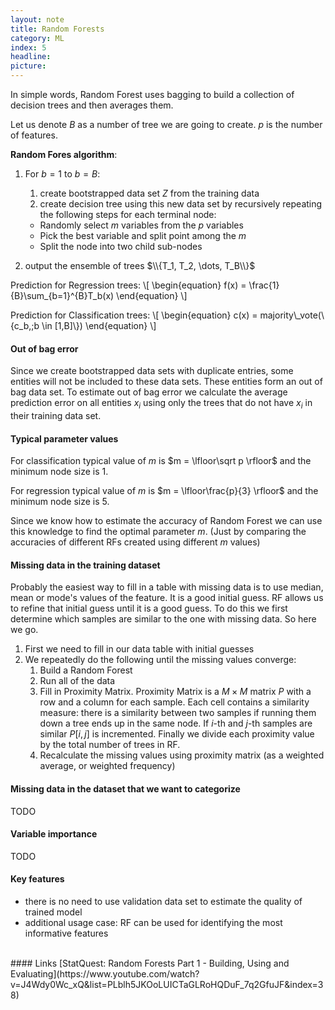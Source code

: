 ```yaml
---
layout: note
title: Random Forests
category: ML
index: 5
headline:
picture:
---
```


In simple words, Random Forest uses bagging to build a collection of decision trees and then averages them.

Let us denote $B$ as a number of tree we are going to create.
$p$ is the number of features.

__Random Fores algorithm__:

1. For $b = 1$ to $b = B$:
   1. create bootstrapped data set $Z$ from the training data
   2. create decision tree using this new data set by recursively repeating the following steps
   for each terminal node:
   - Randomly select $m$ variables from the $p$ variables
   - Pick the best variable and split point among the $m$
   - Split the node into two child sub-nodes
  
2. output the ensemble of trees $\\{T_1, T_2, \dots, T_B\\}$

Prediction for Regression trees:
\\[
\begin{equation}
f(x) = \frac{1}{B}\sum_{b=1}^{B}T_b(x)
\end{equation}
\\]

Prediction for Classification trees:
\\[
\begin{equation}
c(x) = majority\\_vote(\\{c_b,\;b \in [1,B]\\})
\end{equation}
\\]

#### Out of bag error

Since we create bootstrapped data sets with duplicate entries, some entities
will not be included to these data sets. These entities form an out of bag data set.
To estimate out of bag error we calculate the average prediction error on all
entities $x_i$ using only the trees that do not have $x_i$ in their training data set.

#### Typical parameter values

For classification typical value of $m$ is $m = \lfloor\sqrt p \rfloor$ and the minimum node size is $1$.

For regression typical value of $m$ is $m = \lfloor\frac{p}{3} \rfloor$ and the minimum node size is $5$.

Since we know how to estimate the accuracy of Random Forest we can use this knowledge to find the optimal parameter $m$.
(Just by comparing the accuracies of different RFs created using different $m$ values)

#### Missing data in the training dataset
Probably the easiest way to fill in a table with missing data is to use median, mean or mode's values of the feature.
It is a good initial guess. RF allows us to refine that initial guess until it is a good guess. To do this
we first determine which samples are similar to the one with missing data. So here we go.

1. First we need to fill in our data table with initial guesses
2. We repeatedly do the following until the missing values converge:
   1. Build a Random Forest
   2. Run all of the data
   3. Fill in Proximity Matrix. Proximity Matrix is a $M \times M$ matrix $P$ with a row and a column for each sample.
   Each cell contains a similarity measure: there is a similarity between two samples if running them down a tree ends up in the same node.
   If $i$-th and $j$-th samples are similar $P[i,j]$ is incremented. Finally we divide each proximity value by the total number of 
   trees in RF.
   4. Recalculate the missing values using proximity matrix (as a weighted average, or weighted frequency)

#### Missing data in the dataset that we want to categorize
TODO

#### Variable importance
TODO

#### Key features
- there is no need to use validation data set to estimate the quality of trained model
- additional usage case: RF can be used for identifying the most informative features
  
<br>
#### Links
[StatQuest: Random Forests Part 1 - Building, Using and Evaluating](https://www.youtube.com/watch?v=J4Wdy0Wc_xQ&list=PLblh5JKOoLUICTaGLRoHQDuF_7q2GfuJF&index=38)